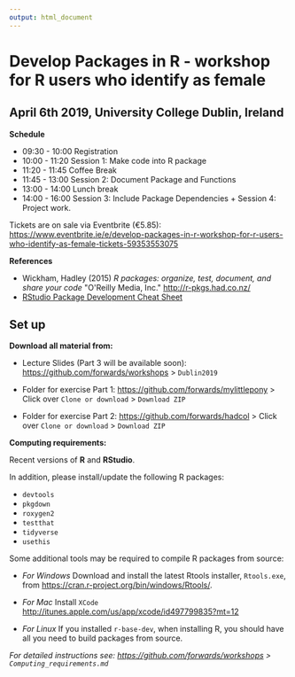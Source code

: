 ```yaml
---
output: html_document
---
```


# Develop Packages in R - workshop for R users who identify as female
## April 6th 2019, University College Dublin, Ireland

**Schedule**

- 09:30 - 10:00 Registration
- 10:00 - 11:20 Session 1: Make code into R package
- 11:20 - 11:45 Coffee Break
- 11:45 - 13:00 Session 2: Document Package and Functions
- 13:00 - 14:00 Lunch break
- 14:00 - 16:00 Session 3: Include Package Dependencies + Session 4: Project work.

Tickets are on sale via Eventbrite (€5.85): https://www.eventbrite.ie/e/develop-packages-in-r-workshop-for-r-users-who-identify-as-female-tickets-59353553075

**References**
- Wickham, Hadley (2015) *R packages: organize, test, document, and share your code* "O'Reilly Media, Inc." http://r-pkgs.had.co.nz/
- [RStudio Package Development Cheat Sheet](https://github.com/rstudio/cheatsheets/raw/master/package-development.pdf)


## Set up

**Download all material from:** 

- Lecture Slides (Part 3 will be available soon): https://github.com/forwards/workshops > `Dublin2019`

- Folder for exercise Part 1: https://github.com/forwards/mylittlepony > Click over `Clone or download` > `Download ZIP`

- Folder for exercise Part 2: https://github.com/forwards/hadcol > Click over `Clone or download` > `Download ZIP`

**Computing requirements:**

Recent versions of **R** and **RStudio**.

In addition, please install/update the following R packages:

 - `devtools`
 - `pkgdown`
 - `roxygen2`
 - `testthat`
 - `tidyverse`
 - `usethis`

Some additional tools may be required to compile R packages from source:

- *For Windows* Download and install the latest Rtools installer, `Rtools.exe`, from  https://cran.r-project.org/bin/windows/Rtools/.

- *For Mac* Install `XCode` http://itunes.apple.com/us/app/xcode/id497799835?mt=12

- *For Linux* If you installed `r-base-dev`, when installing R, you should have all you need to build packages from source.

*For detailed instructions see: https://github.com/forwards/workshops > `Computing_requirements.md`*
